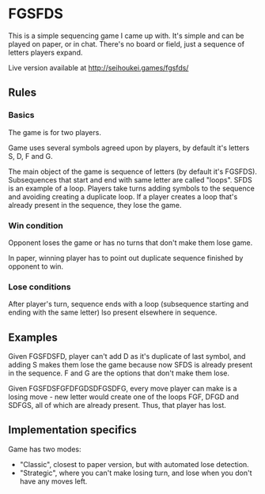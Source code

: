 # FGSFDS

This is a simple sequencing game I came up with. It's simple and can be played on paper, or in chat. There's no board or field, just a sequence of letters players expand.

Live version available at http://seihoukei.games/fgsfds/

## Rules

### Basics

The game is for two players. 

Game uses several symbols agreed upon by players, by default it's letters S, D, F and G. 

The main object of the game is sequence of letters (by default it's FGSFDS). Subsequences that start and end with same letter are called "loops". SFDS is an example of a loop. Players take turns adding symbols to the sequence and avoiding creating a duplicate loop. If a player creates a loop that's already present in the sequence, they lose the game.

### Win condition

Opponent loses the game or has no turns that don't make them lose game. 

In paper, winning player has to point out duplicate sequence finished by opponent to win.

### Lose conditions

After player's turn, sequence ends with a loop (subsequence starting and ending with the same letter) lso present elsewhere in sequence.

## Examples

Given FGSFDSFD, player can't add D as it's duplicate of last symbol, and adding S makes them lose the game because now SFDS is already present in the sequence. F and G are the options that don't make them lose.

Given FGSFDSFGFDFGDSDFGSDFG, every move player can make is a losing move - new letter would create one of the loops FGF, DFGD and SDFGS, all of which are already present. Thus, that player has lost.

## Implementation specifics

Game has two modes: 
- "Classic", closest to paper version, but with automated lose detection.
- "Strategic", where you can't make losing turn, and lose when you don't have any moves left.


